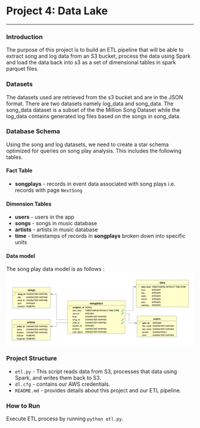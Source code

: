 # Project 4: Data Lake
-------------------------

### Introduction

The purpose of this project is to build an ETL pipeline that will be able to extract song and log data from an S3 bucket, process the data using Spark and load the data back into s3 as a set of dimensional tables in spark parquet files. 

### Datasets
The datasets used are retrieved from the s3 bucket and are in the JSON format. There are two datasets namely log_data and song_data. The song_data dataset is a subset of the the Million Song Dataset while the log_data contains generated log files based on the songs in song_data.

### Database Schema
Using the song and log datasets, we need to create a star schema optimized for queries on song play analysis. This includes the following tables.
#### Fact Table 
+ **songplays** - records in event data associated with song plays i.e. records with page `NextSong`

#### Dimension Tables
+ **users** - users in the app
+ **songs** - songs in music database
+ **artists** - artists in music database
+ **time** - timestamps of records in **songplays** broken down into specific units

#### Data model
The song play data model is as follows :
![](Song_Data_Model.png)

### Project Structure
+ `etl.py` - This script reads data from S3, processes that data using Spark, and writes them back to S3.
+ `dl.cfg` - contains our AWS credentials.
+ `README.md` - provides details about this project and our ETL pipeline.


### How to Run
Execute ETL process by running `python etl.py`.